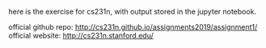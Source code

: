 here is the exercise for cs231n, with output stored in the jupyter notebook.

official github repo:
http://cs231n.github.io/assignments2019/assignment1/
official website:
http://cs231n.stanford.edu/
